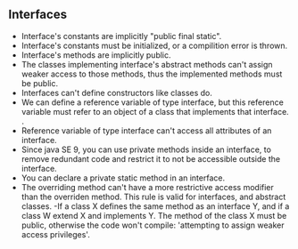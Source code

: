 ## Interfaces

- Interface's constants are implicitly "public final static".<br/>
- Interface's constants must be initialized, or a compilition error is thrown.<br/>
- Interface's methods are implicitly public.<br/>
- The classes implementing interface's abstract methods can't assign weaker access to those methods, thus the implemented methods must be public.<br/> 
- Interfaces can't define constructors like classes do.<br/>
- We can define a reference variable of type interface, but this reference variable must refer to an object of a class that implements that interface.<br/>.
- Reference variable of type interface can't access all attributes of an interface.<br/>
- Since java SE 9, you can use private methods inside an interface, to remove redundant code and restrict it to not be accessible outside the interface.
- You can declare a private static method in an interface.
- The overriding method can't have a more restrictive access modifier than the overriden method. This rule is valid for interfaces, and abstract classes.
-If a class X defines the same method as an interface Y, and if a class W extend X and implements Y. The method of the class X must be public, otherwise the code won't compile: 'attempting to assign weaker access privileges'.
